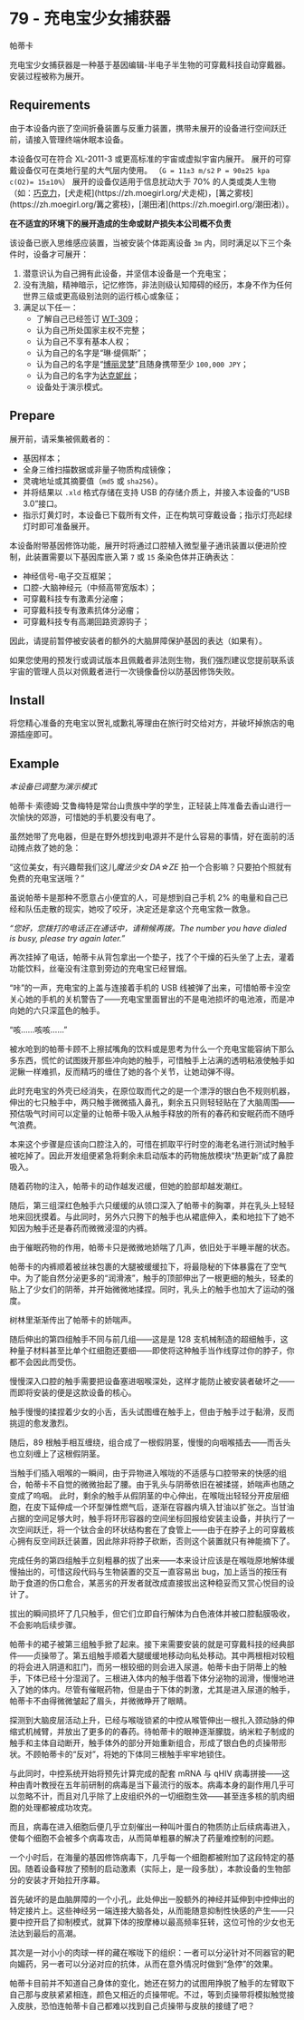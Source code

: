 # 79 - 充电宝少女捕获器
帕蒂卡

充电宝少女捕获器是一种基于基因编辑-半电子半生物的可穿戴科技自动穿戴器。安装过程被称为展开。

## Requirements
由于本设备内嵌了空间折叠装置与反重力装置，携带未展开的设备进行空间跃迁前，请接入管理终端休眠本设备。

本设备仅可在符合 XL-2011-3 或更高标准的宇宙或虚拟宇宙内展开。
展开的可穿戴设备仅可在类地行星的大气层内使用。
    （`G = 11±3 m/s2` `P = 90±25 kpa` `c(O2)= 15±10%`）
展开的设备仅适用于信息扰动大于 70% 的人类或类人生物（如：[巧克力](https://zh.moegirl.org/巧克力(NEKO_WORKs))，[犬走椛](https://zh.moegirl.org/犬走椛)，[篝之雾枝](https://zh.moegirl.org/篝之雾枝)，[潮田渚](https://zh.moegirl.org/潮田渚)）。

**在不适宜的环境下的展开造成的生命或财产损失本公司概不负责**

该设备已嵌入思维感应装置，当被安装个体距离设备 `3m` 内，同时满足以下三个条件时，设备才可展开：
1. 潜意识认为自己拥有此设备，并坚信本设备是一个充电宝；
2. 没有洗脑，精神暗示，记忆修饰，非法则级认知障碍的经历，本身不作为任何世界三级或更高级别法则的运行核心或象征；
3. 满足以下任一：
    - 了解自己已经签订 [WT-309](https://scleox.github.io/Wearable-Technology/#道具集/现代女仆管理系统.html)；
    - 认为自己所处国家主权不完整；
    - 认为自己不享有基本人权；
    - 认为自己的名字是“琳·缇佩斯”；
    - 认为自己的名字是“[博丽灵梦](https://zh.moegirl.org/博丽灵梦)”且随身携带至少 `100,000 JPY`；
    - 认为自己的名字为[达克妮丝](https://zh.moegirl.org/达克妮丝)；
    - 设备处于演示模式。

## Prepare
展开前，请采集被佩戴者的：
- 基因样本；
- 全身三维扫描数据或非量子物质构成镜像；
- 灵魂地址或其摘要值（`md5` 或 `sha256`）。
- 并将结果以 `.xld` 格式存储在支持 USB 的存储介质上，并接入本设备的“USB 3.0”接口。
- 指示灯黄灯时，本设备已下载所有文件，正在构筑可穿戴设备；指示灯亮起绿灯时即可准备展开。

本设备附带基因修饰功能，展开时将通过口腔植入微型量子通讯装置以便进阶控制，此装置需要以下基因库嵌入第 `7` 或 `15` 条染色体并正确表达：
- 神经信号-电子交互框架；
- 口腔-大脑神经元（中频高带宽版本）；
- 可穿戴科技专有激素分泌瘤；
- 可穿戴科技专有激素抗体分泌瘤；
- 可穿戴科技专有高潮回路资源钩子；

因此，请提前暂停被安装者的额外的大脑屏障保护基因的表达（如果有）。

如果您使用的预发行或调试版本且佩戴者非法则生物，我们强烈建议您提前联系该宇宙的管理人员以对佩戴者进行一次镜像备份以防基因修饰失败。

## Install
将您精心准备的充电宝以贺礼或歉礼等理由在旅行时交给对方，并破坏掉旅店的电源插座即可。

## Example
*本设备已调整为演示模式*

帕蒂卡·索德姆·艾鲁梅特是常台山贵族中学的学生，正轻装上阵准备去香山进行一次愉快的郊游，可惜她的手机要没有电了。

虽然她带了充电器，但是在野外想找到电源并不是什么容易的事情，好在面前的活动摊点救了她的急：

“这位美女，有兴趣帮我们这儿*魔法少女 DA☆ZE* 拍一个合影嘛？只要拍个照就有免费的充电宝送哦？”

虽说帕蒂卡是那种不愿意占小便宜的人，可是想到自己手机 2% 的电量和自己已经和队伍走散的现实，她咬了咬牙，决定还是拿这个充电宝救一救急。

*“您好，您拨打的电话正在通话中，请稍候再拨。The number you have dialed is busy, please try again later.”*

再次挂掉了电话，帕蒂卡从背包拿出一个垫子，找了个干燥的石头坐了上去，灌着功能饮料，丝毫没有注意到旁边的充电宝已经冒烟。

“咔”的一声，充电宝的上盖与连接着手机的 USB 线被弹了出来，可惜帕蒂卡没空关心她的手机的关机警告了——充电宝里面冒出的不是电池损坏的电池液，而是冲向她的六只深蓝色的触手。

“咳……咳咳……”

被水呛到的帕蒂卡顾不上擦拭嘴角的饮料或是思考为什么一个充电宝能容纳下那么多东西，慌忙的试图拨开那些冲向她的触手，可惜触手上沾满的透明粘液使触手如泥鳅一样难抓，反而精巧的缠住了她的各个关节，让她动弹不得。

此时充电宝的外壳已经消失，在原位取而代之的是一个漂浮的银白色不规则机器，伸出的七只触手中，两只触手微微插入鼻孔，剩余五只则轻轻贴在了大脑周围——预估吸气时间可以定量的让帕蒂卡吸入从触手释放的所有的春药和安眠药而不随呼气浪费。

本来这个步骤是应该向口腔注入的，可惜在抓取平行时空的海老名进行测试时触手被吃掉了。因此开发组便紧急将剩余未启动版本的药物施放模块“热更新”成了鼻腔吸入。

随着药物的注入，帕蒂卡的动作越发迟缓，但她的脸部却越发潮红。

随后，第三组深红色触手六只缓缓的从领口深入了帕蒂卡的胸罩，并在乳头上轻轻地来回抚摸着。与此同时，另外六只胯下的触手也从裙底伸入，柔和地拉下了她不知因为触手还是春药而微微浸湿的内裤。

由于催眠药物的作用，帕蒂卡只是微微地娇喘了几声，依旧处于半睡半醒的状态。

帕蒂卡的内裤顺着被丝袜包裹的大腿被缓缓拉下，将最隐秘的下体暴露在了空气中。为了能自然分泌更多的“润滑液”，触手的顶部伸出了一根更细的触头，轻柔的贴上了少女们的阴蒂，并开始微微地揉捏。同时，乳头上的触手也加大了运动的强度。

树林里渐渐传出了帕蒂卡的娇喘声。

随后伸出的第四组触手不同与前几组——这是是 128 支机械制造的超细触手，这种量子材料甚至比单个红细胞还要细——即使将这种触手当作线穿过你的脖子，你都不会因此而受伤。

慢慢深入口腔的触手需要把设备塞进咽喉深处，这样才能防止被安装者破坏之——而即将安装的便是这款设备的核心。

触手慢慢的揉捏着少女的小舌，舌头试图缠在触手上，但由于触手过于黏滑，反而挑逗的愈发激烈。

随后，89 根触手相互缠绕，组合成了一根假阴茎，慢慢的向咽喉插去——而舌头也立刻缠上了这根假阴茎。

当触手们插入咽喉的一瞬间，由于异物进入喉咙的不适感与口腔带来的快感的组合，帕蒂卡不自觉的微微抬起了腰。由于乳头与阴蒂依旧在被揉搓，娇喘声也随之变成了呜咽。
此时，剩余的触手从假阴茎的中心伸出，在喉咙出轻轻分开皮层细胞，在皮下延伸成一个环型弹性燃气后，逐渐在容器内填入甘油以扩张之。当甘油占据的空间足够大时，触手将环形容器的空间坐标回报给安装主设备，并执行了一次空间跃迁，将一个钛合金的环状结构套在了食管上——由于在脖子上的可穿戴核心拥有反空间跃迁装置，因此除非将脖子砍断，否则这个装置就只有神能摘下了。

完成任务的第四组触手立刻粗暴的拔了出来——本来设计应该是在喉咙原地解体缓慢抽出的，可惜这段代码与生物装置的交互一直容易出 bug，加上适当的按压有助于食道的伤口愈合，某恶劣的开发者就改成直接拔出这种稳妥而又赏心悦目的设计了。

拔出的瞬间损坏了几只触手，但它们立即自行解体为白色液体并被口腔黏膜吸收，不会影响后续步骤。

帕蒂卡的裙子被第三组触手掀了起来。接下来需要安装的就是可穿戴科技的经典部件——贞操带了。第五组触手顺着大腿缓缓地移动向私处移动。其中两根相对较粗的将会进入阴道和肛门，而另一根较细的则会进入尿道。帕蒂卡由于阴蒂上的触手，下体已经十分湿润了。三根进入体内的触手借着下体分泌物的润滑，慢慢地进入了她的体内。尽管有催眠药物，但是由于下体的刺激，尤其是进入尿道的触手，帕蒂卡不由得微微皱起了眉头，并微微睁开了眼睛。

探测到大脑皮层活动上升，已经与喉咙锁紧的中控从喉管伸出一根扎入颈动脉的伸缩式机械臂，并放出了更多的的春药。待帕蒂卡的眼神逐渐朦胧，纳米粒子制成的触手和主体自动断开，触手体外的部分开始重新组合，形成了银白色的贞操带形状。不顾帕蒂卡的“反对”，将她的下体同三根触手牢牢地锁住。

与此同时，中控系统开始将预先计算完成的配套 mRNA 与 qHIV 病毒拼接——这种由青叶教授在五年前研制的病毒是当下最流行的版本。病毒本身的副作用几乎可以忽略不计，而且对几乎除了上皮组织外的一切细胞生效——甚至连多核的肌肉细胞的处理都被成功攻克。

而且，病毒在进入细胞后便几乎立刻催出一种叫叶蛋白的物质防止后续病毒进入，使每个细胞不会被多个病毒攻击，从而简单粗暴的解决了药量难控制的问题。

一个小时后，在海量的基因修饰病毒下，几乎每一个细胞都被附加了这段特定的基因。随着设备释放了预制的启动激素（实际上，是一段多肽），本款设备的生物部分的安装才开始拉开序幕。

首先破坏的是血脑屏障的一个小孔，此处伸出一股额外的神经并延伸到中控伸出的特定接片上。这些神经另一端连接大脑各处，从而能随意抑制性快感的产生——只要中控开启了抑制模式，就算下体的按摩棒以最高频率狂转，这位可怜的少女也无法达到最后的高潮。

其次是一对小小的肉球一样的藏在喉咙下的组织：一者可以分泌针对不同器官的靶向媚药，另一者可以分泌对应的抗体，从而在意外情况时做到“急停”的效果。

帕蒂卡目前并不知道自己身体的变化，她还在努力的试图用挣脱了触手的左臂取下自己那与皮肤紧紧相连，颜色又相近的贞操带呢。不过，等到贞操带将模拟触觉接入皮肤，恐怕连帕蒂卡自己都难以找到自己贞操带与皮肤的接缝了吧？
